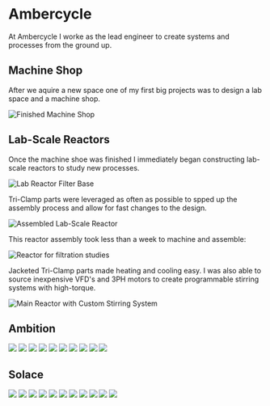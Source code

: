 # Ambercycle

At Ambercycle I worke as the lead engineer to create systems and processes from the ground up. 

## Machine Shop

After we aquire a new space one of my first big projects was to design a lab space and a machine shop.

![Finished Machine Shop](ambercycle/machine-shop/20200729_183326.jpg)

## Lab-Scale Reactors

Once the machine shoe was finished I immediately began constructing lab-scale reactors to study new processes.

![Lab Reactor Filter Base](ambercycle/lab-scale-reactors\20190222_172235.jpg)

Tri-Clamp parts were leveraged as often as possible to spped up the assembly process and allow for fast changes to the design.

![Assembled Lab-Scale Reactor](ambercycle/lab-scale-reactors\20190225_192345.jpg)

This reactor assembly took less than a week to machine and assemble:

![Reactor for filtration studies](ambercycle/lab-scale-reactors\20190227_144941.jpg)

Jacketed Tri-Clamp parts made heating and cooling easy.
I was also able to source inexpensive VFD's and 3PH motors to create programmable stirring systems with high-torque.

![Main Reactor with Custom Stirring System](ambercycle/lab-scale-reactors\20190225_192348.jpg)

## Ambition

![](ambercycle/ambition/20190321_164617.jpg)
![](ambercycle/ambition/20190329_161427.jpg)
![](ambercycle/ambition/20190329_161437.jpg)
![](ambercycle/ambition/20190331_154336.jpg)
![](ambercycle/ambition/20190425_194559.jpg)
![](ambercycle/ambition/20190426_181726.jpg)
![](ambercycle/ambition/20190506_172025.jpg)
![](ambercycle/ambition/20190517_150904(0).jpg)
![](ambercycle/ambition/20190517_150913.jpg)
![](ambercycle/ambition/Pi7_Gif.gif)


## Solace

![](ambercycle/solace/20191008_201252.jpg)
![](ambercycle/solace/20191022_154650.jpg)
![](ambercycle/solace/20191031_165125.jpg)
![](ambercycle/solace/20191031_165137.jpg)
![](ambercycle/solace/20191031_165150.jpg)
![](ambercycle/solace/20191031_171859.jpg)
![](ambercycle/solace/20200220_154308.jpg)
![](ambercycle/solace/20200805_184217.jpg)
![](ambercycle/solace/20200805_184221.jpg)
![](ambercycle/solace/20200825_142905.jpg)
![](ambercycle/solace/20200828_122226.jpg)
